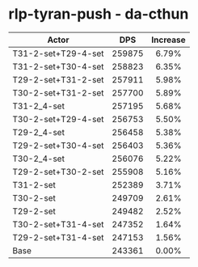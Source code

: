# rlp-tyran-push - da-cthun
| Actor | DPS | Increase |
|---|:---:|:---:|
|T31-2-set+T29-4-set|259875|6.79%|
|T31-2-set+T30-4-set|258823|6.35%|
|T29-2-set+T31-2-set|257911|5.98%|
|T30-2-set+T31-2-set|257700|5.89%|
|T31-2_4-set|257195|5.68%|
|T30-2-set+T29-4-set|256753|5.50%|
|T29-2_4-set|256458|5.38%|
|T29-2-set+T30-4-set|256403|5.36%|
|T30-2_4-set|256076|5.22%|
|T29-2-set+T30-2-set|255908|5.16%|
|T31-2-set|252389|3.71%|
|T30-2-set|249709|2.61%|
|T29-2-set|249482|2.52%|
|T30-2-set+T31-4-set|247352|1.64%|
|T29-2-set+T31-4-set|247153|1.56%|
|Base|243361|0.00%|
